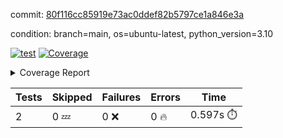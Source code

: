 commit: [80f116cc85919e73ac0ddef82b5797ce1a846e3a](https://github.com/rcmdnk/python-template/tree/80f116cc85919e73ac0ddef82b5797ce1a846e3a)

condition: branch=main, os=ubuntu-latest, python_version=3.10

[![test](https://github.com/rcmdnk/python-template/actions/workflows/test.yml/badge.svg)](https://github.com/rcmdnk/python-template/actions/runs/6656247021)
<a href="https://github.com/rcmdnk/python-template/blob/80f116cc85919e73ac0ddef82b5797ce1a846e3a/README.md"><img alt="Coverage" src="https://img.shields.io/badge/Coverage-100%25-brightgreen.svg" /></a><details><summary>Coverage Report </summary><table><tr><th>File</th><th>Stmts</th><th>Miss</th><th>Cover</th></tr><tbody><tr><td><b>TOTAL</b></td><td><b>4</b></td><td><b>0</b></td><td><b>100%</b></td></tr></tbody></table></details>

| Tests | Skipped | Failures | Errors | Time |
| ----- | ------- | -------- | -------- | ------------------ |
| 2 | 0 :zzz: | 0 :x: | 0 :fire: | 0.597s :stopwatch: |

